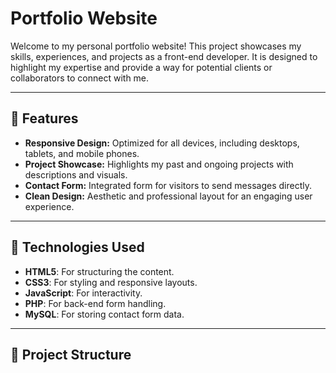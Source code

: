 # Portfolio Website

Welcome to my personal portfolio website! This project showcases my skills, experiences, and projects as a front-end developer. It is designed to highlight my expertise and provide a way for potential clients or collaborators to connect with me.

---

## 🌟 Features
- **Responsive Design:** Optimized for all devices, including desktops, tablets, and mobile phones.
- **Project Showcase:** Highlights my past and ongoing projects with descriptions and visuals.
- **Contact Form:** Integrated form for visitors to send messages directly.
- **Clean Design:** Aesthetic and professional layout for an engaging user experience.

---

## 🚀 Technologies Used
- **HTML5**: For structuring the content.
- **CSS3**: For styling and responsive layouts.
- **JavaScript**: For interactivity.
- **PHP**: For back-end form handling.
- **MySQL**: For storing contact form data.

---

## 📂 Project Structure
